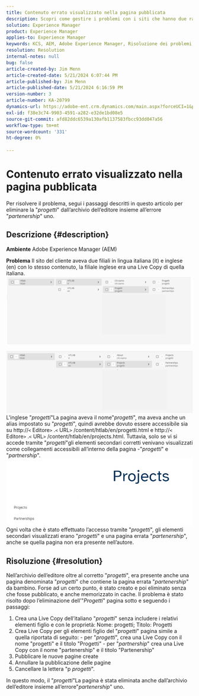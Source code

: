 ```yaml
---
title: Contenuto errato visualizzato nella pagina pubblicata
description: Scopri come gestire i problemi con i siti che hanno due rami di lingua.
solution: Experience Manager
product: Experience Manager
applies-to: Experience Manager
keywords: KCS, AEM, Adobe Experience Manager, Risoluzione dei problemi, lingue, contenuto, pagina pubblicata, inglese, italiano
resolution: Resolution
internal-notes: null
bug: false
article-created-by: Jim Menn
article-created-date: 5/21/2024 6:07:44 PM
article-published-by: Jim Menn
article-published-date: 5/21/2024 6:16:59 PM
version-number: 3
article-number: KA-20799
dynamics-url: https://adobe-ent.crm.dynamics.com/main.aspx?forceUCI=1&pagetype=entityrecord&etn=knowledgearticle&id=78da3bff-9c17-ef11-9f8a-6045bd006268
exl-id: f38e3c74-9903-4591-a282-e32de1bd08e5
source-git-commit: afd82ddc6539a130afb1137583fbcc93dd047a56
workflow-type: tm+mt
source-wordcount: '331'
ht-degree: 0%

---
```


# Contenuto errato visualizzato nella pagina pubblicata


Per risolvere il problema, segui i passaggi descritti in questo articolo per eliminare la &quot;*progetti*&quot; dall’archivio dell’editore insieme all’errore &quot;*partenership*&quot; uno.

## Descrizione {#description}


<b>Ambiente</b>
Adobe Experience Manager (AEM)

<b>Problema</b>
Il sito del cliente aveva due filiali in lingua italiana (it) e inglese (en) con lo stesso contenuto, la filiale inglese era una Live Copy di quella italiana.
![](assets/___79da3bff-9c17-ef11-9f8a-6045bd006268___.png)

![](assets/___7bda3bff-9c17-ef11-9f8a-6045bd006268___.png)
L&#39;inglese &quot;*progetti*&quot;La pagina aveva il nome&quot;*progetti*&quot;, ma aveva anche un alias impostato su &quot;*progetti*&quot;, quindi avrebbe dovuto essere accessibile sia su http://`<` Editore`>` .`<` URL`>` /content/htlab/en/progetti.html e http://`<` Editore`>` .`<` URL`>` /content/htlab/en/projects.html.
Tuttavia, solo se vi si accede tramite &quot;*progetti*&quot;gli elementi secondari corretti venivano visualizzati come collegamenti accessibili all’interno della pagina -&quot;*progetti*&quot; e &quot;*partnership*&quot;.
![](assets/___7dda3bff-9c17-ef11-9f8a-6045bd006268___.png)
Ogni volta che è stato effettuato l’accesso tramite &quot;*progetti*&quot;, gli elementi secondari visualizzati erano &quot;*progetti*&quot; e una pagina errata &quot;*partenership*&quot;, anche se quella pagina non era presente nell’autore.


## Risoluzione {#resolution}


Nell’archivio dell’editore oltre al corretto &quot;*progetti*&quot;, era presente anche una pagina denominata &quot;*progetti*&quot; che contiene la pagina errata &quot;*partenership*&quot; da bambino.
Forse ad un certo punto, è stato creato e poi eliminato senza che fosse pubblicato, e anche memorizzato in cache.
Il problema è stato risolto dopo l’eliminazione dell’&quot;*Progetti*&quot; pagina sotto e seguendo i passaggi:

1. Crea una Live Copy dell’italiano &quot;*progetti*&quot; senza includere i relativi elementi figlio e con le proprietà: Nome: progetti; Titolo: Progetti
2. Crea Live Copy per gli elementi figlio del &quot;*progetti*&quot; pagina simile a quella riportata di seguito: - per &quot;*progetti*&quot;, crea una Live Copy con il nome &quot;progetti&quot; e il titolo &quot;Progetti&quot; - per &quot;*partnership*&quot; crea una Live Copy con il nome &quot;partenership&quot; e il titolo &quot;Partenership&quot;
3. Pubblicare le nuove pagine create
4. Annullare la pubblicazione delle pagine
5. Cancellare la lettera &quot;p *progetti*&quot;.

In questo modo, il &quot;*progetti*&quot;La pagina è stata eliminata anche dall’archivio dell’editore insieme all’errore&quot;*partenership*&quot; uno.
